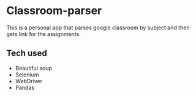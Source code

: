 ﻿# Classroom-parser

This is a personal app that parses google classroom by subject and then gets link for the assignments.

## Tech used
- Beautiful soup
- Selenium
- WebDriver
- Pandas
